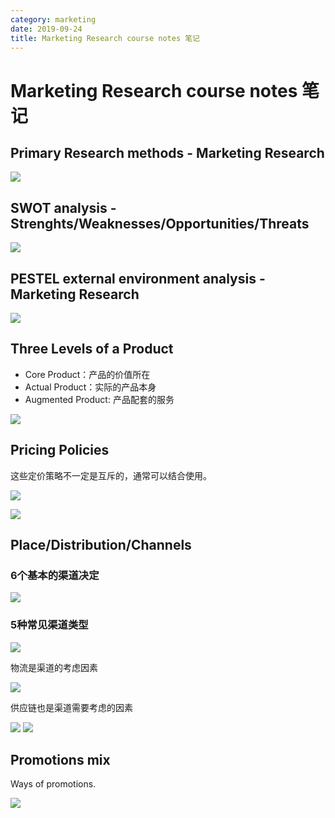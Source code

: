 ```yaml
---
category: marketing
date: 2019-09-24
title: Marketing Research course notes 笔记
---
```

# Marketing Research course notes 笔记

## Primary Research methods - Marketing Research

![](https://goooooouwa.fun:8143/static/images/UblVVa3.png)

## SWOT analysis - Strenghts/Weaknesses/Opportunities/Threats

![](https://goooooouwa.fun:8143/static/images/15yCAn9.png)

## PESTEL external environment analysis - Marketing Research

![](https://goooooouwa.fun:8143/static/images/ZiXwqF3.png)

## Three Levels of a Product

- Core Product：产品的价值所在
- Actual Product：实际的产品本身
- Augmented Product: 产品配套的服务

![](https://goooooouwa.fun:8143/static/images/aU4VJuW.png)

## Pricing Policies

这些定价策略不一定是互斥的，通常可以结合使用。

![](https://goooooouwa.fun:8143/static/images/qmzUXtB.png)

![](https://goooooouwa.fun:8143/static/images/WVAz1lw.png)

## Place/Distribution/Channels

### 6个基本的渠道决定

![](https://goooooouwa.fun:8143/static/images/aJ1sZGW.png)

### 5种常见渠道类型

![](https://goooooouwa.fun:8143/static/images/4TjuAxB.png)

物流是渠道的考虑因素

![](https://goooooouwa.fun:8143/static/images/C8F6nXZ.png)

供应链也是渠道需要考虑的因素

![](https://goooooouwa.fun:8143/static/images/1iQMYy3.png)
![](https://goooooouwa.fun:8143/static/images/AVQ3795.png)

## Promotions mix

Ways of promotions.

![](https://goooooouwa.fun:8143/static/images/ckd0L2S.png)
